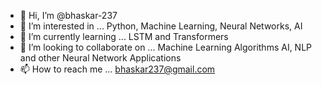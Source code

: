 - 👋 Hi, I’m @bhaskar-237
- 👀 I’m interested in ... Python, Machine Learning, Neural Networks, AI
- 🌱 I’m currently learning ... LSTM and Transformers
- 💞️ I’m looking to collaborate on ... Machine Learning Algorithms AI, NLP and other Neural Network Applications
- 📫 How to reach me ... bhaskar237@gmail.com

<!---
bhaskar-237/bhaskar-237 is a ✨ special ✨ repository because its `README.md` (this file) appears on your GitHub profile.
You can click the Preview link to take a look at your changes.
--->
